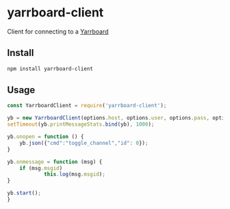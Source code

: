 # yarrboard-client

Client for connecting to a [Yarrboard](https://github.com/hoeken/yarrboard) 

## Install

```sh
npm install yarrboard-client
```

## Usage

```js
const YarrboardClient = require('yarrboard-client');

yb = new YarrboardClient(options.host, options.user, options.pass, options.login);
setTimeout(yb.printMessageStats.bind(yb), 1000);    

yb.onopen = function () {
	yb.json({"cmd":"toggle_channel","id": 0});
}

yb.onmessage = function (msg) {
	if (msg.msgid)
			this.log(msg.msgid);
}

yb.start();
}
```
